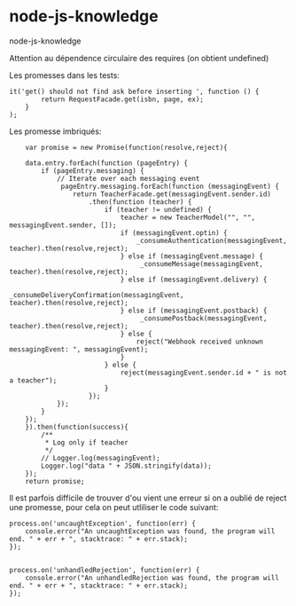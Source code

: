 # node-js-knowledge
node-js-knowledge


Attention au dépendence circulaire des requires (on obtient undefined)

Les promesses dans les tests:

    it('get() should not find ask before inserting ', function () {
            return RequestFacade.get(isbn, page, ex);
        }
    );
    
Les promesse imbriqués:
    
        var promise = new Promise(function(resolve,reject){

        data.entry.forEach(function (pageEntry) {
            if (pageEntry.messaging) {
                // Iterate over each messaging event
                 pageEntry.messaging.forEach(function (messagingEvent) {
                    return TeacherFacade.get(messagingEvent.sender.id)
                        .then(function (teacher) {
                            if (teacher != undefined) {
                                teacher = new TeacherModel("", "", messagingEvent.sender, []);
                                if (messagingEvent.optin) {
                                    _consumeAuthentication(messagingEvent, teacher).then(resolve,reject);
                                } else if (messagingEvent.message) {
                                     _consumeMessage(messagingEvent, teacher).then(resolve,reject);
                                } else if (messagingEvent.delivery) {
                                     _consumeDeliveryConfirmation(messagingEvent, teacher).then(resolve,reject);
                                } else if (messagingEvent.postback) {
                                     _consumePostback(messagingEvent, teacher).then(resolve,reject);
                                } else {
                                    reject("Webhook received unknown messagingEvent: ", messagingEvent);
                                }
                            } else {
                                reject(messagingEvent.sender.id + " is not a teacher");
                            }
                        });
                });
            }
        });
        }).then(function(success){
            /**
             * Log only if teacher
             */
            // Logger.log(messagingEvent);
            Logger.log("data " + JSON.stringify(data));
        });
        return promise;

Il est parfois difficile de trouver d'ou vient une erreur si on a oublié de reject une promesse,
pour cela on peut utliliser le code suivant:

    process.on('uncaughtException', function(err) {
        console.error("An uncaughtException was found, the program will end. " + err + ", stacktrace: " + err.stack);
    });
    
    
    process.on('unhandledRejection', function(err) {
        console.error("An unhandledRejection was found, the program will end. " + err + ", stacktrace: " + err.stack);
    });
